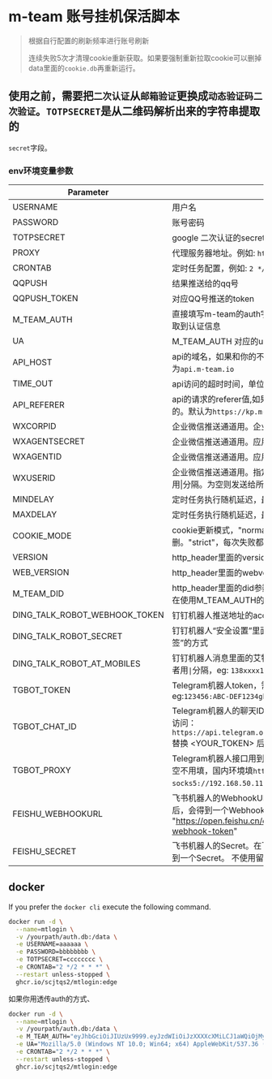 # m-team 账号挂机保活脚本

> 根据自行配置的刷新频率进行账号刷新
>
> 连续失败5次才清理cookie重新获取。如果要强制重新拉取cookie可以删掉 data里面的`cookie.db`再重新运行。
>

## 使用之前，需要把`二次认证`从`邮箱验证`更换成`动态验证码二次验证`。`TOTPSECRET`是从二维码解析出来的字符串提取的

`secret`字段。

### env环境变量参数

| Parameter                     | Notes                                                                                                                       |
|-------------------------------|-----------------------------------------------------------------------------------------------------------------------------|
| USERNAME                      | 用户名                                                                                                                         |
| PASSWORD                      | 账号密码                                                                                                                        |
| TOTPSECRET                    | google 二次认证的secret                                                                                                          |
| PROXY                         | 代理服务器地址。例如: `http://192.168.50.123:7890`                                                                                    |
| CRONTAB                       | 定时任务配置，例如: `2 */2 * * *`                                                                                                    |
| QQPUSH                        | 结果推送给的qq号                                                                                                                   |
| QQPUSH_TOKEN                  | 对应QQ号推送的token                                                                                                               |
| M_TEAM_AUTH                   | 直接填写m-team的auth字段，自行用浏览器登录，然后抓取到认证信息                                                                                        |
| UA                            | M_TEAM_AUTH 对应的user-agent                                                                                                   |
| API_HOST                      | api的域名，如果和你的不一样，就换成你自己的。默认值为`api.m-team.io`                                                                                 |
| TIME_OUT                      | api访问的超时时间，单位秒。默认值为60                                                                                                       |
| API_REFERER                   | api的请求的referer值,如果和你的不一样，就换成你自己的。默认为`https://kp.m-team.cc/`                                                                 |
| WXCORPID                      | 企业微信推送通道用。企业ID                                                                                                              |
| WXAGENTSECRET                 | 企业微信推送通道用。应用秘钥                                                                                                              |
| WXAGENTID                     | 企业微信推送通道用。应用ID                                                                                                              |
| WXUSERID                      | 企业微信推送通道用。指定接收消息的成员ID，多个接收者用\|分隔。为空则发送给所有成员                                                                                 |
| MINDELAY                      | 定时任务执行随机延迟，最小延迟（分钟）。默认值0                                                                                                    |
| MAXDELAY                      | 定时任务执行随机延迟，最大延迟（分钟）。默认值0                                                                                                    |
| COOKIE_MODE                   | cookie更新模式，"normal"(默认）,连续失败6次才删。"strict"，每次失败都会删掉cookie尝试重新登录                                                              |
| VERSION                       | http_header里面的version版本号，eg 1.1.2                                                                                           |
| WEB_VERSION                   | http_header里面的webversion版本号, eg 1120                                                                                        |
| M_TEAM_DID                    | http_header里面的did参数。和M_TEAM_AUTH绑定。仅在使用M_TEAM_AUTH的时候需要填                                                                    |
| DING_TALK_ROBOT_WEBHOOK_TOKEN | 钉钉机器人推送地址的access_token                                                                                                      |
| DING_TALK_ROBOT_SECRET        | 钉钉机器人“安全设置”里面的“加签”秘钥，目前仅适配“加签”的方式                                                                                           |
| DING_TALK_ROBOT_AT_MOBILES    | 钉钉机器人消息里面的艾特配置，填对方手机号。多个接受者用`\|`分隔，eg: `138xxxx1234\|137xxxx5678`。留空@all                                                    |
| TGBOT_TOKEN                   | Telegram机器人token，需要在[BotFather](https://t.me/BotFather)注册后获取。eg:`123456:ABC-DEF1234ghIkl-zyx57W2v1u123ew11`                 |
| TGBOT_CHAT_ID                 | Telegram机器人的聊天ID。去找你的 Bot 聊天一次，然后访问：`https://api.telegram.org/bot<YOUR_TOKEN>/getUpdates`替换 <YOUR_TOKEN> 后查看响应数据里的 chat.id。 |
| TGBOT_PROXY                   | Telegram机器人接口用到的代理。如果你是国外环境，留空不用填，国内环境填`http://192.168.50.111:7890`或者`socks5://192.168.50.111:1080`这种代理                     |
| FEISHU_WEBHOOKURL             | 飞书机器人的WebhookURL。在飞书开放平台创建机器人后，会得到一个WebhookURL。 eg: "https://open.feishu.cn/open-apis/bot/v2/hook/your-webhook-token"                                                                        |
| FEISHU_SECRET                 | 飞书机器人的Secret。在飞书开放平台创建机器人后，会得到一个Secret。 不使用留空。                                                                              |

## docker

If you prefer the `docker cli` execute the following command.

```bash
docker run -d \
  --name=mtlogin \
  -v /yourpath/auth.db:/data \
  -e USERNAME=aaaaaa \
  -e PASSWORD=bbbbbbbb \
  -e TOTPSECRET=cccccccc \
  -e CRONTAB="2 */2 * * *" \
  --restart unless-stopped \
  ghcr.io/scjtqs2/mtlogin:edge
```

如果你用透传auth的方式、

```bash
docker run -d \
  --name=mtlogin \
  -v /yourpath/auth.db:/data \
  -e M_TEAM_AUTH="eyJhbGciOiJIUzUx9999.eyJzdWIiOiJzXXXXcXMiLCJ1aWQiOjMyNDI5MiwianRpIjoiY2JlNGE1MWUtZWMzOC00MTExLWEzNmYtY2E5N2RmMGI4NzdhIiwiaXNzIjoiaHR0cHM6Ly9hcGkubS10ZWFtLmNjIiwiaWF0IjoxNzE3MzkzMjk1LCJleHAiOjE3MTk5ODUyOTV9.B1dBTSNHcdSHziNqgGs8zlknxc84XXXXXaiRJNyvSLBkarHQiTzdhN-HA-BZf_AaVYhxwHRSmSDfV41PsRwH_Q" \
  -e UA="Mozilla/5.0 (Windows NT 10.0; Win64; x64) AppleWebKit/537.36 (KHTML, like Gecko) Chrome/125.0.0.0 Safari/537.36 Edg/125.0.0.0" \
  -e CRONTAB="2 */2 * * *" \
  --restart unless-stopped \
  ghcr.io/scjtqs2/mtlogin:edge
```